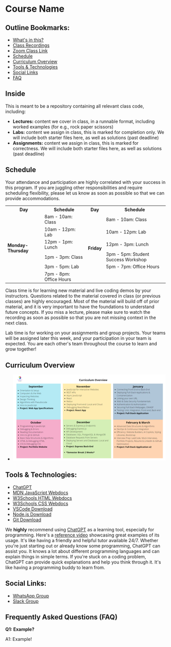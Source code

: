 # Course Name

## Outline Bookmarks:

- [What's in this?](#Inside)
- [Class Recordings](https://www.youtube.com/playlist?list=PLpYu7Wkyi5ruXL-HBsw61NmqZy2yLEqXc)
- [Zoom Class Link](https://us06web.zoom.us/j/87077142039?pwd=Iu236SdMWo4K9Mdu6MMivowmgP7pkk.1)
- [Schedule](#schedule)
- [Curriculum Overview](#curriculum-overview)
- [Tools & Technologies](#tools--technologies)
- [Social Links](#social-links)
- [FAQ](#frequently-asked-questions-faq)

## Inside

This is meant to be a repository containing all relevant class code, including:
- **Lectures:** content we cover in class, in a runnable format, including worked examples (for e.g., rock paper scissors)
- **Labs:** content we assign in class, this is marked for completion only. We will include both starter files here, as well as solutions (past deadline)
- **Assignments:** content we assign in class, this is marked for correctness. We will include both starter files here, as well as solutions (past deadline)

## Schedule

Your attendance and participation are highly correlated with your success in this program. If you are juggling other responsibilities and require scheduling flexibility, please let us know as soon as possible so that we can provide accommodations. 

<table>
  <tr>
    <th>Day</th>
    <th>Schedule</th>
    <th>Day</th>
    <th>Schedule</th>
  </tr>
  <tr>
    <td rowspan="6"><strong>Monday-Thursday</strong></td>
    <td>8am - 10am: Class</td>
    <td rowspan="6"><strong>Friday</strong></td>
    <td>8am - 10am: Class</td>
  </tr>
  <tr>
    <td>10am - 12pm: Lab</td>
    <td>10am - 12pm: Lab</td>
  </tr>
  <tr>
    <td>12pm - 1pm: Lunch</td>
    <td>12pm - 3pm: Lunch</td>
  </tr>
  <tr>
    <td>1pm - 3pm: Class</td>
    <td>3pm - 5pm: Student Success Workshop</td>
  </tr>
  <tr>
    <td>3pm - 5pm: Lab</td>
    <td>5pm - 7pm: Office Hours</td>
  </tr>
  <tr>
    <td>7pm - 8pm: Office Hours</td>
  </tr>
</table>

Class time is for learning new material and live coding demos by your instructors. Questions related to the material covered in class (or previous classes) are highly encouraged. Most of the material will build off of prior material, and it is very important to have the foundations to understand future concepts. If you miss a lecture, please make sure to watch the recording as soon as possible so that you are not missing context in the next class.

Lab time is for working on your assignments and group projects. Your teams will be assigned later this week, and your participation in your team is expected. You are each other's team throughout the course to learn and grow together!

## Curriculum Overview

- ![Curriculum Overview](./Course%20Overview.png)

## Tools & Technologies:

- [ChatGPT](https://chat.openai.com)
- [MDN JavaScript Webdocs](https://developer.mozilla.org/en-US/docs/Web/JavaScript)
- [W3Schools HTML Webdocs](https://www.w3schools.com/html/)
- [W3Schools CSS Webdocs](https://www.w3schools.com/css/)
- [VSCode Download](https://code.visualstudio.com)
- [Node.js Download](https://nodejs.org/en)
- [Git Download](https://www.example.com/git-download)

We **highly** recommend using [ChatGPT](https://chat.openai.com) as a learning tool, especially for programming. Here's a [reference video](https://www.youtube.com/watch?v=TPopzUreo4I&list=PLpYu7Wkyi5ruXL-HBsw61NmqZy2yLEqXc&index=31) showcasing great examples of its usage. It's like having a friendly and helpful tutor available 24/7. Whether you're just starting out or already know some programming, ChatGPT can assist you. It knows a lot about different programming languages and can explain things in simple terms. If you're stuck on a coding problem, ChatGPT can provide quick explanations and help you think through it. It's like having a programming buddy to learn from.

## Social Links:

- [WhatsApp Group](https://chat.whatsapp.com/EJxnSeETF0w2bjOBVrHjMe)
- [Slack Group](https://join.slack.com/t/codingincolour/shared_invite/zt-23bbxq3wk-ovN5PedJ1imngqN1OSceMw)

## Frequently Asked Questions (FAQ)

**Q1: Example?**

A1: Example!